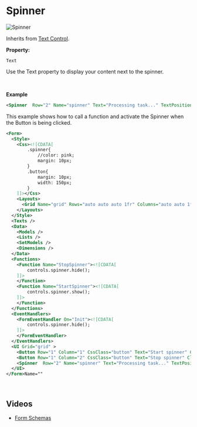 # Spinner

![Spinner](https://profitbasedocs.blob.core.windows.net/images/FormSchema_Spinner.PNG)
<br/>

Inherits from [Text Control](textcontrol.md).

**Property:**

`Text`

Use the Text property to display your content next to the spinner.  

<br/>

**Example**

```xml
<Spinner  Row="2" Name="spinner" Text="Processing task..." TextPosition="left"/>
```

This example shows how to call a function and activate the Spinner when the Button is being clicked.

```xml
<Form>
  <Style>
  	<Css><![CDATA[
  		.spinner{
  			//color: pink;
  			margin: 10px;
  		}
  		.button{
  			margin: 10px;
  			width: 150px;
  		}
  	]]></Css>
    <Layouts>
      <Grid Name="grid" Rows="auto auto auto 1fr" Columns="auto auto 1fr" />
    </Layouts>
  </Style>
  <Texts />
  <Data>
    <Models />
    <Lists />
    <SetModels />
    <Dimensions />
  </Data>
  <Functions>
  	<Function Name="StopSpinner"><![CDATA[
  		controls.spinner.hide();
  	]]>
  	</Function>
  	<Function Name="StartSpinner"><![CDATA[
  		controls.spinner.show();
  	]]>
  	</Function>
  </Functions>
  <EventHandlers>
  	<FormEventHandler On="Init"><![CDATA[
  		controls.spinner.hide();
  	]]>
  	</FormEventHandler>
  </EventHandlers>
  <UI Grid="grid" >
  	<Button Row="1" Column="1" CssClass="button" Text="Start spinner" Click="StartSpinner"/>
  	<Button Row="1" Column="2" CssClass="button" Text="Stop spinner" Click="StopSpinner"/>
  	<Spinner  Row="2" Name="spinner" Text="Processing task..." TextPosition="left"/>
  </UI>
</Form>Name=""
```

<br/>


## Videos

- [Form Schemas](../../../../videos/formschemas.md)

<!--- [Controls - RichTextEditor]()-->
